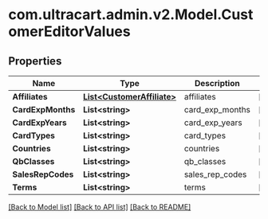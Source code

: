 # com.ultracart.admin.v2.Model.CustomerEditorValues
## Properties

Name | Type | Description | Notes
------------ | ------------- | ------------- | -------------
**Affiliates** | [**List&lt;CustomerAffiliate&gt;**](CustomerAffiliate.md) | affiliates | [optional] 
**CardExpMonths** | **List&lt;string&gt;** | card_exp_months | [optional] 
**CardExpYears** | **List&lt;string&gt;** | card_exp_years | [optional] 
**CardTypes** | **List&lt;string&gt;** | card_types | [optional] 
**Countries** | **List&lt;string&gt;** | countries | [optional] 
**QbClasses** | **List&lt;string&gt;** | qb_classes | [optional] 
**SalesRepCodes** | **List&lt;string&gt;** | sales_rep_codes | [optional] 
**Terms** | **List&lt;string&gt;** | terms | [optional] 


[[Back to Model list]](../README.md#documentation-for-models) [[Back to API list]](../README.md#documentation-for-api-endpoints) [[Back to README]](../README.md)

